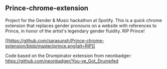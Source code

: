 ## Prince-chrome-extension

Project for the Gender & Music hackathon at Spotify. This is a quick chrome extension that replaces gender pronouns on a website with references to Prince, in honor of the artist's legendary gender fluidity. RIP Prince!

[[https://github.com/sarasunsh/Prince-chrome-extension/blob/master/prince.png|alt=RIP]]

Code based on the Drumpinator extension from neonbadger: https://github.com/neonbadger/You-ve_Got_Drumpfed
